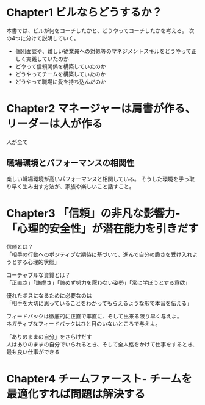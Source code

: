# Chapter1 ビルならどうするか？

本書では、ビルが何をコーチしたかと、どうやってコーチしたかを考える。
次の4つに分けて説明していく。

* 個別面談や、難しい従業員への対処等のマネジメントスキルをどうやって正しく実践していたのか
* どやって信頼関係を構築していたのか
* どうやってチームを構築していたのか
* どうやって職場に愛を持ち込んだのか

# Chapter2 マネージャーは肩書が作る、リーダーは人が作る

人が全て

## 職場環境とパフォーマンスの相関性

楽しい職場環境が高いパフォーマンスと相関している。
そうした環境を手っ取り早く生み出す方法が、家族や楽しいこと話すこと。


# Chapter3 「信頼」の非凡な影響力-「心理的安全性」が潜在能力を引きだす

信頼とは？  
「相手の行動へのポジティブな期待に基づいて、進んで自分の脆さを受け入れようとする心理的状態」

コーチャブルな資質とは？  
「正直さ」「謙虚さ」「諦めず努力を厭わない姿勢」「常に学ぼうとする意欲」

優れたボスになるために必要なのは  
「相手を大切に思っていることをわかってもらえるような形で本音を伝える」

フィードバックは徹底的に正直で率直に、そして出来る限り早く与えよ。  
ネガティブなフィードバックはひと目のいないところで与えよ。

「ありのままの自分」をさらけだす  
人はありのままの自分でいられるとき、そして全人格をかけて仕事をするとき、最も良い仕事ができる

# Chapter4 チームファースト- チームを最適化すれば問題は解決する



